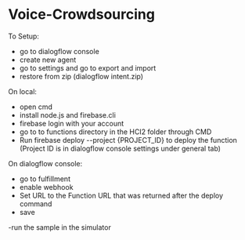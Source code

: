 # Voice-Crowdsourcing

To Setup:

- go to dialogflow console
- create new agent
- go to settings and go to export and import
- restore from zip (dialogflow intent.zip)

On local:
- open cmd
- install node.js and firebase.cli
- firebase login with your account
- go to to functions directory in the HCI2 folder through CMD
- Run firebase deploy --project {PROJECT_ID} to deploy the function
  (Project ID is in dialogflow console settings under general tab)

On dialogflow console:
- go to fulfillment
- enable webhook
- Set URL to the Function URL that was returned after the deploy command
- save

-run the sample in the simulator
